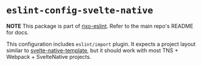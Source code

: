 # `eslint-config-svelte-native`

**NOTE** This package is part of [rixo-eslint](https://github.com/rixo/rixo-eslint). Refer to the main repo's README for docs.

This configuration includes `eslint/import` plugin. It expects a project layout similar to [svelte-native-template](https://github.com/halfnelson/svelte-native-template), but it should work with most TNS + Webpack + SvelteNative projects.
